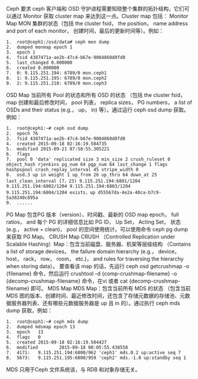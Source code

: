 Ceph 要求 ceph 客户端和 OSD 守护进程需要知晓整个集群的拓扑结构，它们可以通过 Monitor 获取 cluster map 来达到这一点。Cluster map 包括：
Monitor Map
MON 集群的状态（包括 the cluster fsid， the position， name address and port of each monitor， 创建时间，最后的更新时间等）。例如：
```
1.	root@ceph1:/osd/data# ceph mon dump 
2.	dumped monmap epoch 1 
3.	epoch 1 
4.	fsid 4387471a-ae2b-47c4-b67e-9004860d0fd0 
5.	last_changed 0.000000 
6.	created 0.000000 
7.	0: 9.115.251.194: 6789/0 mon.ceph1 
8.	1: 9.115.251.195: 6789/0 mon.ceph2 
9.	2: 9.115.251.218: 6789/0 mon.ceph3 
``` 
OSD Map
当前所有 Pool 的状态和所有 OSD 的状态 （包括 the cluster fsid， map 创建和最后修改时间， pool 列表， replica sizes， PG numbers， a list of OSDs and their status (e.g.， up， in) 等）。通过运行 ceph osd dump 获取。例如：
```
1.	root@ceph1:~# ceph osd dump
2.	epoch 76
3.	fsid 4387471a-ae2b-47c4-b67e-9004860d0fd0
4.	created 2015-09-18 02:16:19.504735
5.	modified 2015-09-21 07:58:55.305221
6.	flags
7.	pool 0 'data' replicated size 3 min_size 2 crush_ruleset 0 object_hash rjenkins pg_num 64 pgp_num 64 last_change 1 flags hashpspool crash_replay_interval 45 stripe_width 0 
8.	osd.3 up in weight 1 up_from 26 up_thru 64 down_at 25 last_clean_interval [7，23) 9.115.251.194:6801/1204 9.115.251.194:6802/1204 9.115.251.194:6803/1204 9.115.251.194:6804/1204 exists，up d55567da-4e2a-40ca-b7c9-5a30240c895a 
9.	......
```
PG Map
包含PG 版本（version）、时间戳、最新的 OSD map epoch， full ratios， and 每个 PG 的详细信息比如 PG ID， Up Set， Acting Set， 状态 (e.g.， active + clean)， pool 的空间使用统计。可以使用命令 ceph pg dump 来获取 PG Map。
CRUSH Map
CRUSH （Controlled Replication under Scalable Hashing）Map：包含当前磁盘、服务器、机架等层级结构 （Contains a list of storage devices， the failure domain hierarchy (e.g.， device， host， rack， row， room， etc.)， and rules for traversing the hierarchy when storing data）。 要查看该 map 的话，先运行 ceph osd getcrushmap -o {filename} 命令，然后运行 crushtool -d {comp-crushmap-filename} -o {decomp-crushmap-filename} 命令，在vi 或者 cat {decomp-crushmap-filename} 即可。
MDS Map
MDS Map：包含当前所有 MDS 的状态 （包含当前 MDS 图的版本、创建时间、最近修改时间，还包含了存储元数据的存储池、元数据服务器列表、还有哪些元数据服务器是 up 且 in 的）。通过执行 ceph mds dump 获取，例如：
```
1.	root@ceph1:~# ceph mds dump
2.	dumped mdsmap epoch 13
3.	epoch   13
4.	flags   0
5.	created 2015-09-18 02:16:19.504427
6.	modified        2015-09-18 08:05:55.438558
7.	4171:   9.115.251.194:6800/962 'ceph1' mds.0.2 up:active seq 7
8.	5673:   9.115.251.195:6800/959 'ceph2' mds.-1.0 up:standby seq 1
```
MDS 只用于Ceph 文件系统该，与 RDB 和对象存储无关。
